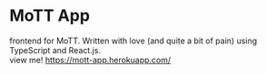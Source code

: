 # MoTT App
frontend for MoTT. Written with love (and quite a bit of pain) using TypeScript and React.js.\
view me! https://mott-app.herokuapp.com/